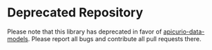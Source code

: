 
# Deprecated Repository

Please note that this library has deprecated in favor of [apicurio-data-models](https://github.com/Apicurio/apicurio-data-models).  Please report all bugs and contribute all pull requests there.
